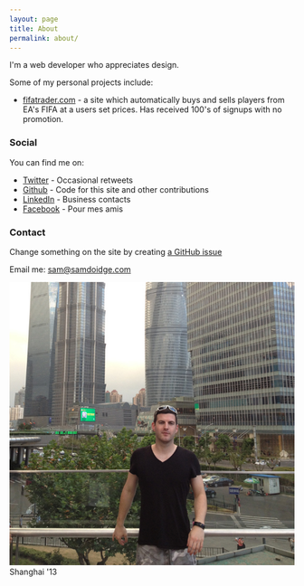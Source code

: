 ```yaml
---
layout: page
title: About
permalink: about/
---
```


I'm a web developer who appreciates design. 

Some of my personal projects include:

* [fifatrader.com](http://fifatrader.com) - a site which automatically buys and sells players from EA's FIFA at a users set prices. Has received 100's of signups with no promotion.

### Social ###

You can find me on:

* [Twitter](http://twitter.com/samdoidge) - Occasional retweets
* [Github](http://github.com/samdoidge) - Code for this site and other contributions
* [LinkedIn](http://uk.linkedin.com/in/samdoidge) - Business contacts
* [Facebook](http://facebook.com/samdoidge) - Pour mes amis


### Contact


Change something on the site by creating [a GitHub issue](https://github.com/samdoidge/samdoidge.github.io/issues)

Email me: [sam@samdoidge.com](mailto:sam@samdoidge.com)

![no-margin](/assets/sam-shanghai.jpg)
Shanghai '13

